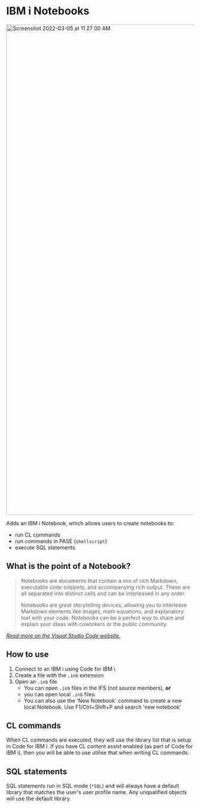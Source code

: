 # IBM i Notebooks

<img width="1313" alt="Screenshot 2022-03-05 at 11 27 00 AM" src="https://user-images.githubusercontent.com/3708366/156892015-bb9a935c-638d-4542-8b26-ebfedfbfbf10.png">

Adds an IBM i Notebook, which allows users to create notebooks to:

* run CL commands
* run commands in PASE (`shellscript`)
* execute SQL statements

## What is the point of a Notebook?

> Notebooks are documents that contain a mix of rich Markdown, executable code snippets, and accompanying rich output. These are all separated into distinct cells and can be interleaved in any order.
>
> Notebooks are great storytelling devices, allowing you to interleave Markdown elements like images, math equations, and explanatory text with your code. Notebooks can be a perfect way to share and explain your ideas with coworkers or the public community.

*[Read more on the Visual Studio Code website.](https://code.visualstudio.com/blogs/2021/11/08/custom-notebooks)*

## How to use

1. Connect to an IBM i using Code for IBM i.
2. Create a file with the `.inb` extension
3. Open an `.inb` file
   * You can open `.inb` files in the IFS (not source members), **or**
   * you can open local `.inb` files.
   * You can also use the 'New Notebook' command to create a new local Notebook. Use F1/Ctrl+Shift+P and search 'new notebook'

## CL commands

When CL commands are executed, they will use the library list that is setup in Code for IBM i. If you have CL content assist enabled (as part of Code for IBM i), then you will be able to use utilise that when writing CL commands.

## SQL statements

SQL statements run in SQL mode (`*SQL`) and will always have a default library that matches the user's user profile name. Any unqualified objects will use the default library.
